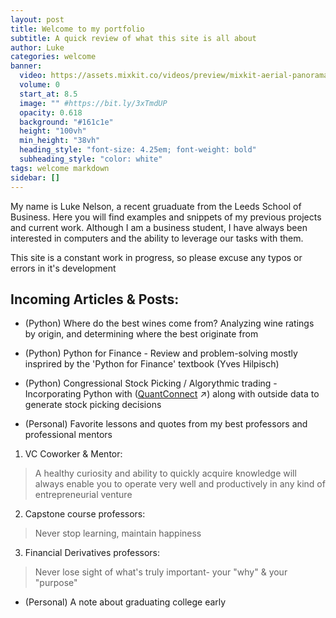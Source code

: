 ```yaml
---
layout: post
title: Welcome to my portfolio
subtitle: A quick review of what this site is all about
author: Luke
categories: welcome
banner:
  video: https://assets.mixkit.co/videos/preview/mixkit-aerial-panorama-of-a-coast-and-its-reliefs-36615-large.mp4
  volume: 0
  start_at: 8.5
  image: "" #https://bit.ly/3xTmdUP
  opacity: 0.618
  background: "#161c1e"
  height: "100vh"
  min_height: "38vh"
  heading_style: "font-size: 4.25em; font-weight: bold"
  subheading_style: "color: white"
tags: welcome markdown
sidebar: []
---
```


My name is Luke Nelson, a recent gruaduate from the Leeds School of Business. Here you will find examples and snippets of my previous projects and current work. Although I am a business student, I have always been interested in computers and the ability to leverage our tasks with them.

This site is a constant work in progress, so please excuse any typos or errors in it's development 

## Incoming Articles & Posts:

* (Python) Where do the best wines come from? Analyzing wine ratings by origin, and determining where the best originate from 
* (Python) Python for Finance - Review and problem-solving mostly insprired by the 'Python for Finance' textbook (Yves Hilpisch)
* (Python) Congressional Stock Picking / Algorythmic trading - Incorporating Python with ([QuantConnect][QC] ↗) along with outside data to generate stock picking decisions


* (Personal) Favorite lessons and quotes from my best professors and professional mentors
1. VC Coworker & Mentor: 
>A healthy curiosity and ability to quickly acquire knowledge will always enable you to operate very well and productively in any kind of entrepreneurial venture
2. Capstone course professors: 
>Never stop learning, maintain happiness
3. Financial Derivatives professors: 
>Never lose sight of what's truly important- your "why" & your "purpose"
* (Personal) A note about graduating college early


[QC]: https://quantconnect.com